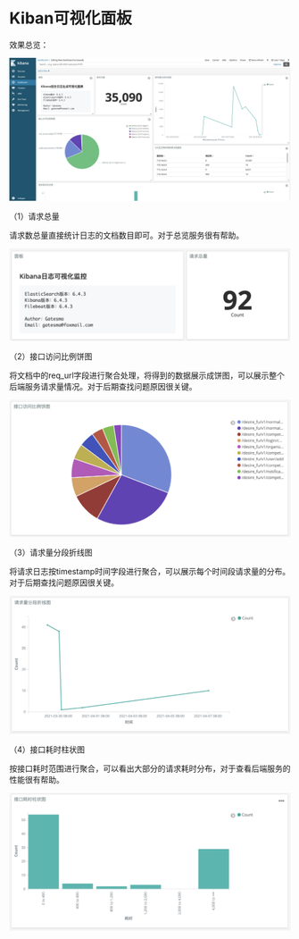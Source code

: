 # Kiban可视化面板

效果总览：

![](../.gitbook/assets/image%20%28114%29.png)

（1）请求总量

请求数总量直接统计日志的文档数目即可。对于总览服务很有帮助。

![](../.gitbook/assets/image%20%28120%29.png)

（2）接口访问比例饼图

将文档中的req\_url字段进行聚合处理，将得到的数据展示成饼图，可以展示整个后端服务请求量情况。对于后期查找问题原因很关键。

![](../.gitbook/assets/image%20%2869%29.png)

（3）请求量分段折线图

将请求日志按timestamp时间字段进行聚合，可以展示每个时间段请求量的分布。对于后期查找问题原因很关键。

![](../.gitbook/assets/image%20%2897%29.png)

（4）接口耗时柱状图

按接口耗时范围进行聚合，可以看出大部分的请求耗时分布，对于查看后端服务的性能很有帮助。

![](../.gitbook/assets/image%20%2885%29.png)

















